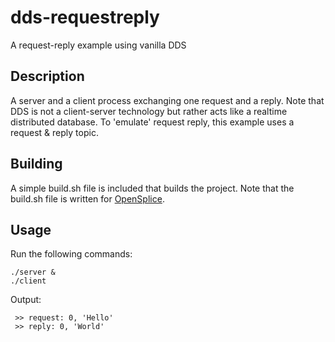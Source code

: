 # dds-requestreply
A request-reply example using vanilla DDS

## Description
A server and a client process exchanging one request and a reply. Note that DDS is not a client-server technology but rather acts like a realtime distributed database. To 'emulate' request reply, this example uses a request & reply topic.

## Building
A simple build.sh file is included that builds the project. Note that the build.sh file is written for [OpenSplice](https://github.com/PrismTech/opensplice).

## Usage
Run the following commands:
```
./server &
./client
```
Output:
```
 >> request: 0, 'Hello'
 >> reply: 0, 'World'
```
